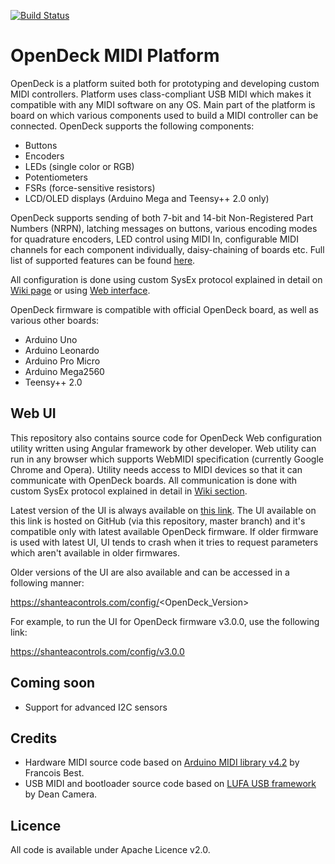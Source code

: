 [![Build Status](https://travis-ci.org/paradajz/OpenDeck.svg?branch=master)](https://travis-ci.org/paradajz/OpenDeck)

# OpenDeck MIDI Platform

OpenDeck is a platform suited both for prototyping and developing custom MIDI controllers. Platform uses class-compliant USB MIDI which makes it compatible with any MIDI software on any OS. Main part of the platform is board on which various components used to build a MIDI controller can be connected. OpenDeck supports the following components:

* Buttons
* Encoders
* LEDs (single color or RGB)
* Potentiometers
* FSRs (force-sensitive resistors)
* LCD/OLED displays (Arduino Mega and Teensy++ 2.0 only)

OpenDeck supports sending of both 7-bit and 14-bit Non-Registered Part Numbers (NRPN), latching messages on buttons, various encoding modes for quadrature encoders, LED control using MIDI In, configurable MIDI channels for each component individually, daisy-chaining of boards etc. Full list of supported features can be found [here](https://github.com/paradajz/OpenDeck/wiki/Configurable-features).

All configuration is done using custom SysEx protocol explained in detail on [Wiki page](https://github.com/paradajz/OpenDeck/wiki/SysEx-Configuration) or
using [Web interface](https://paradajz.github.io/OpenDeck).

OpenDeck firmware is compatible with official OpenDeck board, as well as various other boards:

* Arduino Uno
* Arduino Leonardo
* Arduino Pro Micro
* Arduino Mega2560
* Teensy++ 2.0

## Web UI

This repository also contains source code for OpenDeck Web configuration utility written using Angular framework by other developer. Web utility can run in any browser which supports WebMIDI specification (currently Google Chrome and Opera). Utility needs access to MIDI devices so that it can communicate with OpenDeck boards. All communication is done with custom SysEx protocol explained in detail in [Wiki section](https://github.com/paradajz/OpenDeck/wiki/SysEx-Configuration).

Latest version of the UI is always available on [this link](https://paradajz.github.io/OpenDeck). The UI available on this link is hosted on GitHub (via this repository, master branch) and it's compatible only with latest available OpenDeck firmware. If older firmware is used with latest UI, UI tends to crash when it tries to request parameters which aren't available in older firmwares.

Older versions of the UI are also available and can be accessed in a following manner:

https://shanteacontrols.com/config/<OpenDeck_Version>

For example, to run the UI for OpenDeck firmware v3.0.0, use the following link:

https://shanteacontrols.com/config/v3.0.0

## Coming soon

* Support for advanced I2C sensors

## Credits

* Hardware MIDI source code based on [Arduino MIDI library v4.2](https://github.com/FortySevenEffects/arduino_midi_library/releases/tag/4.2) by Francois Best.
* USB MIDI and bootloader source code based on [LUFA USB framework](http://www.fourwalledcubicle.com/LUFA.php) by Dean Camera.

## Licence

All code is available under Apache Licence v2.0.
